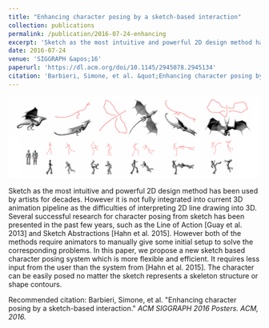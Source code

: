 ```yaml
---
title: "Enhancing character posing by a sketch-based interaction"
collection: publications
permalink: /publication/2016-07-24-enhancing
excerpt: 'Sketch as the most intuitive and powerful 2D design method has been used by artists for decades. However it is not fully integrated into current 3D animation pipeline as the difficulties of interpreting 2D line drawing into 3D. Several successful research for character posing from sketch has been presented in the past few years, such as the Line of Action [Guay et al. 2013] and Sketch Abstractions [Hahn et al. 2015]. However both of the methods require animators to manually give some initial setup to solve the corresponding problems. In this paper, we propose a new sketch based character posing system which is more flexible and efficient. It requires less input from the user than the system from [Hahn et al. 2015]. The character can be easily posed no matter the sketch represents a skeleton structure or shape contours.'
date: 2016-07-24
venue: 'SIGGRAPH &apos;16'
paperurl: 'https://dl.acm.org/doi/10.1145/2945078.2945134'
citation: 'Barbieri, Simone, et al. &quot;Enhancing character posing by a sketch-based interaction.&quot; <i>ACM SIGGRAPH 2016 Posters. ACM, 2016.</i>'
---
```


![Teaser](../images/enhancing.png)

Sketch as the most intuitive and powerful 2D design method has been used by artists for decades. However it is not fully integrated into current 3D animation pipeline as the difficulties of interpreting 2D line drawing into 3D. Several successful research for character posing from sketch has been presented in the past few years, such as the Line of Action [Guay et al. 2013] and Sketch Abstractions [Hahn et al. 2015]. However both of the methods require animators to manually give some initial setup to solve the corresponding problems. In this paper, we propose a new sketch based character posing system which is more flexible and efficient. It requires less input from the user than the system from [Hahn et al. 2015]. The character can be easily posed no matter the sketch represents a skeleton structure or shape contours.

Recommended citation: Barbieri, Simone, et al. "Enhancing character posing by a sketch-based interaction." <i>ACM SIGGRAPH 2016 Posters. ACM, 2016.</i>